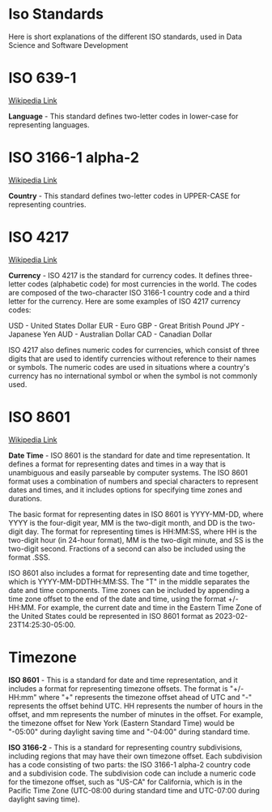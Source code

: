 
# Iso Standards

Here is short explanations of the different ISO standards, used in Data Science and Software Development

# ISO 639-1 
[Wikipedia Link](https://en.wikipedia.org/wiki/List_of_ISO_639-1_codes)

**Language** - This standard defines two-letter codes in lower-case for representing languages.


# ISO 3166-1 alpha-2
[Wikipedia Link](https://en.wikipedia.org/wiki/ISO_3166-1_alpha-2)

**Country** - This standard defines two-letter codes in UPPER-CASE for representing countries.

# ISO 4217
[Wikipedia Link](https://en.wikipedia.org/wiki/ISO_4217)

**Currency** - ISO 4217 is the standard for currency codes. It defines three-letter codes (alphabetic code) for most currencies in the world. The codes are composed of the two-character ISO 3166-1 country code and a third letter for the currency. Here are some examples of ISO 4217 currency codes:

USD - United States Dollar
EUR - Euro
GBP - Great British Pound
JPY - Japanese Yen
AUD - Australian Dollar
CAD - Canadian Dollar

ISO 4217 also defines numeric codes for currencies, which consist of three digits that are used to identify currencies without reference to their names or symbols. The numeric codes are used in situations where a country's currency has no international symbol or when the symbol is not commonly used.

# ISO 8601
[Wikipedia Link](https://en.wikipedia.org/wiki/ISO_8601)

**Date Time** - ISO 8601 is the standard for date and time representation. It defines a format for representing dates and times in a way that is unambiguous and easily parseable by computer systems. The ISO 8601 format uses a combination of numbers and special characters to represent dates and times, and it includes options for specifying time zones and durations.

The basic format for representing dates in ISO 8601 is YYYY-MM-DD, where YYYY is the four-digit year, MM is the two-digit month, and DD is the two-digit day. The format for representing times is HH:MM:SS, where HH is the two-digit hour (in 24-hour format), MM is the two-digit minute, and SS is the two-digit second. Fractions of a second can also be included using the format .SSS.

ISO 8601 also includes a format for representing date and time together, which is YYYY-MM-DDTHH:MM:SS. The "T" in the middle separates the date and time components. Time zones can be included by appending a time zone offset to the end of the date and time, using the format +/-HH:MM. For example, the current date and time in the Eastern Time Zone of the United States could be represented in ISO 8601 format as 2023-02-23T14:25:30-05:00.


# Timezone
**ISO 8601** - This is a standard for date and time representation, and it includes a format for representing timezone offsets. The format is "+/-HH:mm" where "+" represents the timezone offset ahead of UTC and "-" represents the offset behind UTC. HH represents the number of hours in the offset, and mm represents the number of minutes in the offset. For example, the timezone offset for New York (Eastern Standard Time) would be "-05:00" during daylight saving time and "-04:00" during standard time.

**ISO 3166-2** - This is a standard for representing country subdivisions, including regions that may have their own timezone offset. Each subdivision has a code consisting of two parts: the ISO 3166-1 alpha-2 country code and a subdivision code. The subdivision code can include a numeric code for the timezone offset, such as "US-CA" for California, which is in the Pacific Time Zone (UTC-08:00 during standard time and UTC-07:00 during daylight saving time).

